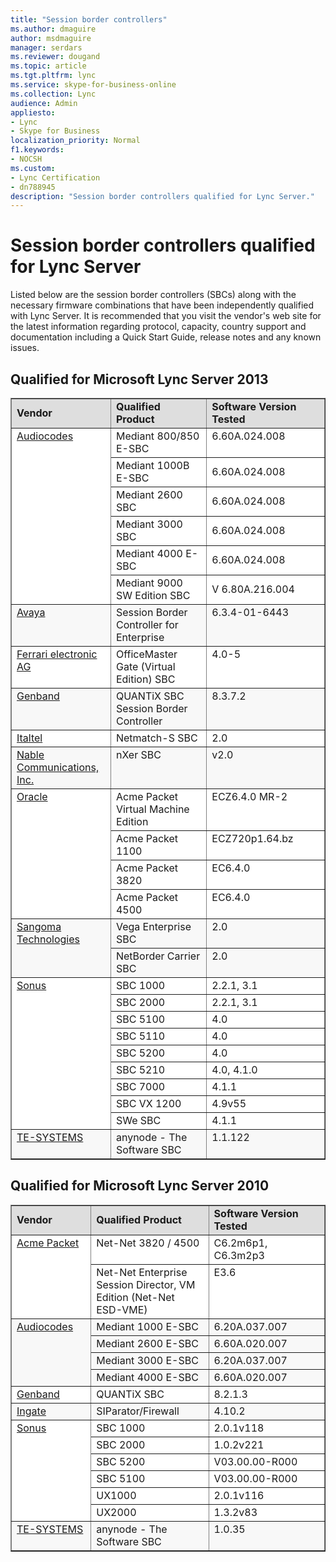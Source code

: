 ```yaml
---
title: "Session border controllers"
ms.author: dmaguire
author: msdmaguire
manager: serdars
ms.reviewer: dougand
ms.topic: article
ms.tgt.pltfrm: lync
ms.service: skype-for-business-online
ms.collection: Lync
audience: Admin
appliesto:
- Lync
- Skype for Business 
localization_priority: Normal
f1.keywords:
- NOCSH
ms.custom:
- Lync Certification
- dn788945
description: "Session border controllers qualified for Lync Server."
---
```


# Session border controllers qualified for Lync Server

Listed below are the session border controllers (SBCs) along with the necessary firmware combinations that have been independently qualified with Lync Server. It is recommended that you visit the vendor's web site for the latest information regarding protocol, capacity, country support and documentation including a Quick Start Guide, release notes and any known issues.

## Qualified for Microsoft Lync Server 2013
<table border="1" cellpadding="5" cellspacing="" class="grid" style="border-collapse:collapse;background-color:white;" width="100%" xmlns="http://www.w3.org/1999/xhtml">
	<tr bgcolor="#DEDEDE">
		<td width="200px"><strong>Vendor</strong></td>
		<td width="344px"><strong>Qualified Product</strong></td>
		<td width="396px"><strong>Software Version Tested</strong></td>
	</tr>
	<tr align="left" valign="top">
		<td rowspan="6"><a href="https://www.audiocodes.com/">Audiocodes</a></td>
		<td>Mediant 800/850 E-SBC</td>
		<td>6.60A.024.008</td>
	</tr>
	<tr>
		<td>Mediant 1000B E-SBC</td>
		<td>6.60A.024.008</td>
	</tr>
	<tr>
		<td>Mediant 2600 SBC</td>
		<td>6.60A.024.008</td>
	</tr>
	<tr>
		<td>Mediant 3000 SBC</td>
		<td>6.60A.024.008</td>
	</tr>
	<tr>
		<td>Mediant 4000 E-SBC</td>
		<td>6.60A.024.008</td>
	</tr>
	<tr>
		<td>Mediant 9000 SW Edition SBC</td>
		<td>V 6.80A.216.004</td>
	</tr>
	<tr align="left" bgcolor="#F8F8F8" valign="top">
		<td><a href="http://www.avaya.com/usa/product/avaya-session-border-controller-for-enterprise/">Avaya</a></td>
		<td>Session Border Controller for Enterprise</td>
		<td>6.3.4-01-6443</td>
	</tr>
	<tr align="left" valign="top">
		<td><a href="http://www.mediagateway.de/en/lync-2013.html">Ferrari electronic AG</a></td>
		<td>OfficeMaster Gate (Virtual Edition) SBC</td>
		<td>4.0-5</td>
	</tr>
	<tr align="left" bgcolor="#F8F8F8" valign="top">
		<td><a href="http://www.genband.com/products/quantix/session-border-controller">Genband</a></td>
		<td>QUANTiX SBC Session Border Controller</td>
		<td>8.3.7.2</td>
	</tr>
	<tr align="left" valign="top">
		<td><a href="http://www.italtel.it/en/">Italtel</a></td>
		<td>Netmatch-S SBC</td>
		<td>2.0</td>
	</tr>
	<tr align="left" bgcolor="#F8F8F8" valign="top">
		<td><a href="http://www.nablecomm.com/eng/solution/sbc.php">Nable Communications, Inc.</a></td>
		<td>nXer SBC</td>
		<td>v2.0</td>
	</tr>
	<tr align="left" valign="top">
		<td rowspan="4"><a href="http://www.oracle.com/us/products/applications/communications/acme-packet-1100/index.html">Oracle</a></td>
		<td>Acme Packet Virtual Machine Edition</td>
		<td>ECZ6.4.0 MR-2</td>
	</tr>
	<tr align="left" valign="top">
		<td>Acme Packet 1100</td>
		<td>ECZ720p1.64.bz</td>
	</tr>
	<tr align="left" valign="top">
		<td>Acme Packet 3820</td>
		<td>EC6.4.0</td>
	</tr>
	<tr align="left" valign="top">
		<td>Acme Packet 4500</td>
		<td>EC6.4.0</td>
	</tr>
	<tr align="left" bgcolor="#F8F8F8" valign="top">
		<td rowspan="2"><a href="https://www.sangoma.com/">Sangoma Technologies</a></td>
		<td>Vega Enterprise SBC</td>
		<td>2.0</td>
	</tr>
	<tr align="left" bgcolor="#F8F8F8" valign="top">
		<td>NetBorder Carrier SBC</td>
		<td>2.0</td>
	</tr>
	<tr align="left" valign="top">
		<td rowspan="9"><a href="https://ribboncommunications.com/">Sonus</a></td>
		<td>SBC 1000</td>
		<td>2.2.1, 3.1</td>
	</tr>
	<tr align="left" valign="top">
		<td>SBC 2000</td>
		<td>2.2.1, 3.1</td>
	</tr>
	<tr align="left" valign="top">
		<td>SBC 5100</td>
		<td>4.0</td>
	</tr>
	<tr align="left" valign="top">
		<td>SBC 5110</td>
		<td>4.0</td>
	</tr>
	<tr align="left" valign="top">
		<td>SBC 5200</td>
		<td>4.0</td>
	</tr>
	<tr align="left" valign="top">
		<td>SBC 5210</td>
		<td>4.0, 4.1.0</td>
	</tr>
	<tr align="left" valign="top">
		<td>SBC 7000</td>
		<td>4.1.1</td>
	</tr>
	<tr align="left" valign="top">
		<td>SBC VX 1200</td>
		<td>4.9v55</td>
	</tr>
	<tr align="left" valign="top">
		<td>SWe SBC</td>
		<td>4.1.1</td>
	</tr>
	<tr align="left" bgcolor="#F8F8F8" valign="top">
		<td><a href="https://www.anynode.de/">TE-SYSTEMS</a></td>
		<td>anynode - The Software SBC</td>
		<td>1.1.122</td>
	</tr>
</table>


## Qualified for Microsoft Lync Server 2010

<table border="1" cellpadding="5" cellspacing="" class="grid" style="border-collapse:collapse;background-color:white;" width="100%" xmlns="http://www.w3.org/1999/xhtml">
	<tr bgcolor="#DEDEDE">
		<td width="200px"><strong>Vendor</strong></td>
		<td><strong>Qualified Product</strong></td>
		<td><strong>Software Version Tested</strong></td>
	</tr>
	<tr align="left" valign="top">
		<td rowspan="2"><a href="http://www.oracle.com/us/corporate/acquisitions/acmepacket/index.html?origref=http://www.acmepacket.com/">Acme Packet</a></td>
		<td>Net-Net 3820 / 4500</td>
		<td>C6.2m6p1, C6.3m2p3</td>
	</tr>
	<tr align="left" valign="top">
		<td>Net-Net Enterprise Session Director, VM Edition (Net-Net ESD-VME)</td>
		<td>E3.6</td>
	</tr>
	<tr align="left" bgcolor="#F8F8F8" valign="top">
		<td rowspan="4"><a href="https://www.audiocodes.com/solutions/microsoft/lync-sbc">Audiocodes</a></td>
		<td width="344px">Mediant 1000 E-SBC</td>
		<td width="396px">6.20A.037.007</td>
	</tr>
	<tr bgcolor="#F8F8F8">
		<td>Mediant 2600 E-SBC</td>
		<td>6.60A.020.007</td>
	</tr>
	<tr bgcolor="#F8F8F8">
		<td>Mediant 3000 E-SBC</td>
		<td>6.20A.037.007</td>
	</tr>
	<tr bgcolor="#F8F8F8">
		<td>Mediant 4000 E-SBC</td>
		<td>6.60A.020.007</td>
	</tr>
	<tr align="left" valign="top">
		<td><a href="http://www.genband.com/solutions/smart-session/sip-trunking/microsoft-lync-interoperability">Genband</a></td>
		<td width="344px">QUANTiX SBC</td>
		<td width="396px">8.2.1.3</td>
	</tr>
	<tr align="left" bgcolor="#F8F8F8" valign="top">
		<td><a href="http://www.ingate.com/lync.php">Ingate</a></td>
		<td width="344px">SIParator/Firewall</td>
		<td width="396px">4.10.2</td>
	</tr>
	<tr align="left" valign="top">
		<td rowspan="6"><a href="https://ribboncommunications.com/">Sonus</a></td>
		<td width="344px">SBC 1000</td>
		<td width="396px">2.0.1v118</td>
	</tr>
	<tr align="left">
		<td width="344px">SBC 2000</td>
		<td width="396px">1.0.2v221</td>
	</tr>
	<tr align="left">
		<td width="344px">SBC 5200</td>
		<td width="396px">V03.00.00-R000</td>
	</tr>
	<tr align="left">
		<td>SBC 5100</td>
		<td>V03.00.00-R000</td>
	</tr>
	<tr align="left" valign="top">
		<td width="344px">UX1000</td>
		<td width="396px">2.0.1v116</td>
	</tr>
	<tr>
		<td>UX2000</td>
		<td>1.3.2v83</td>
	</tr>
	<tr align="left" bgcolor="#F8F8F8" valign="top">
		<td><a href="https://www.anynode.de/features/anynode-and-microsoft-lync/">TE-SYSTEMS</a></td>
		<td width="344px">anynode - The Software SBC</td>
		<td width="396px">1.0.35</td>
	</tr>
</table>


